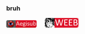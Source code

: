 ### bruh

![aegi](https://github.com/Zahuczky/Zahuczky/blob/main/aegi_badge.png?raw=true) &emsp; <img src="https://github.com/Zahuczky/Zahuczky/blob/main/weebbadge2.png?raw=true" alt="drawing" width="90"/>
